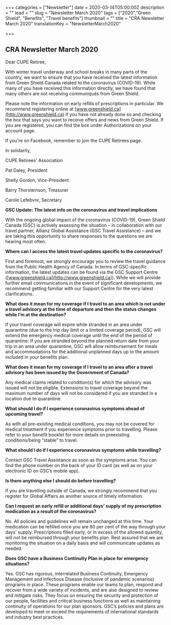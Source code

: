 +++
categories = ["Newsletter"]
date = 2020-03-14T05:00:00Z
description = ""
lead = ""
slug = "Newsletter March 2020"
tags = ["2020","Green Shield", "Benefits", "Travel benefits"]
thumbnail = ""
title = "CRA Newsletter March 2020"
translationKey = "NewsletterMarch2020"

+++
## CRA Newsletter March 2020

Dear CUPE Retiree,

With winter travel underway and school breaks in many parts of the country, we want to ensure that you have received the latest information from Green Shield Canada related to the coronavirus (COVID-19). While many of you have received this information directly, we have found that many others are not receiving communiqués from Green Shield.

Please note the information on early refills of prescriptions in particular. We recommend registering online at [www.greenshield.ca](http://www.greenshield.ca) if you have not already done so and checking the box that says you want to receive offers and news from Green Shield. If you are registered, you can find the box under Authorizations on your account page.

If you're on Facebook, remember to join the CUPE Retirees page.

In solidarity,

CUPE Retirees' Association

Pat Daley, President

Shelly Gordon, Vice-President

Barry Thorsteinson, Treasurer

Carole Lefebvre, Secretary

**GSC Update: The latest info on the coronavirus and travel implications**

With the ongoing global impact of the coronavirus (COVID-19), Green Shield Canada (GSC) is actively assessing the situation – in collaboration with our travel partner, Allianz Global Assistance (GSC Travel Assistance) – and we are taking this opportunity to share responses to the questions we are hearing most often.

**Where can I access the latest travel updates specific to the coronavirus?**

First and foremost, we strongly encourage you to review the travel guidance from the Public Health Agency of Canada. In terms of GSC-specific information, the latest updates can be found via the GSC Support Centre ([www.greenshield.ca](http://www.greenshield.ca)). While we will provide further email communications in the event of significant developments, we recommend getting familiar with our Support Centre for the very latest clarifications.

**What does it mean for my coverage if I travel to an area which is not under a travel advisory at the time of departure and then the status changes while I’m at the destination?**

If your travel coverage will expire while stranded in an area under quarantine (due to the trip day limit or a limited coverage period), GSC will extend the emergency medical coverage until the end of the period of quarantine. If you are stranded beyond the planned return date from your trip in an area under quarantine, GSC will allow reimbursement for meals and accommodations for the additional unplanned days up to the amount included in your benefits plan.

**What does it mean for my coverage if I travel to an area after a travel advisory has been issued by the Government of Canada?**

Any medical claims related to condition(s) for which the advisory was issued will not be eligible. Extensions to travel coverage beyond the maximum number of days will not be considered if you are stranded in a location due to quarantine.

**What should I do if I experience coronavirus symptoms ahead of upcoming travel?**

As with all pre-existing medical conditions, you may not be covered for medical treatment if you experience symptoms prior to travelling. Please refer to your benefit booklet for more details on preexisting conditions/being “stable” to travel.

**What should I do if I experience coronavirus symptoms while travelling?**

Contact GSC Travel Assistance as soon as the symptoms arise. You can find the phone number on the back of your ID card (as well as on your electronic ID on GSC’s mobile app).

**Is there anything else I should do before travelling?**

If you are travelling outside of Canada, we strongly recommend that you register for Global Affairs as another source of timely information.

**Can I request an early refill or additional days’ supply of my prescription medication as a result of the coronavirus?**

No. All policies and guidelines will remain unchanged at this time. Your medication can be refilled once you are 80 per cent of the way through your days’ supply. Prescriptions filled early, or in excess of the allowed quantity, will not be reimbursed through your benefits plan. Rest assured that we are monitoring the situation on a daily basis and will communicate updates as needed.

**Does GSC have a Business Continuity Plan in place for emergency situations?**

Yes. GSC has rigorous, interrelated Business Continuity, Emergency Management and Infectious Disease (inclusive of pandemic scenarios) programs in place. These programs enable our teams to plan, respond and recover from a wide variety of incidents, and are also designed to review and mitigate risks. They focus on ensuring the security and protection of our people, facilities and critical business functions as well as maintaining continuity of operations for our plan sponsors. GSC’s policies and plans are developed to meet or exceed the requirements of international standards and industry best practices.
